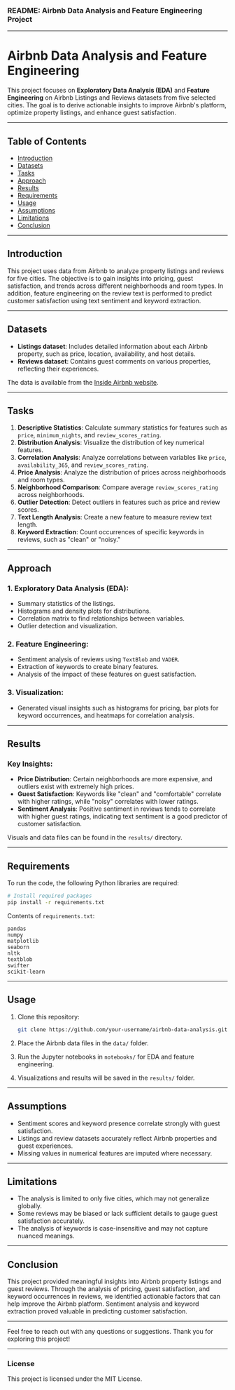 ### README: Airbnb Data Analysis and Feature Engineering Project

---

# Airbnb Data Analysis and Feature Engineering

This project focuses on **Exploratory Data Analysis (EDA)** and **Feature Engineering** on Airbnb Listings and Reviews datasets from five selected cities. The goal is to derive actionable insights to improve Airbnb's platform, optimize property listings, and enhance guest satisfaction.

---

## Table of Contents

- [Introduction](#introduction)
- [Datasets](#datasets)
- [Tasks](#tasks)
- [Approach](#approach)
- [Results](#results)
- [Requirements](#requirements)
- [Usage](#usage)
- [Assumptions](#assumptions)
- [Limitations](#limitations)
- [Conclusion](#conclusion)

---

## Introduction

This project uses data from Airbnb to analyze property listings and reviews for five cities. The objective is to gain insights into pricing, guest satisfaction, and trends across different neighborhoods and room types. In addition, feature engineering on the review text is performed to predict customer satisfaction using text sentiment and keyword extraction.

---

## Datasets

- **Listings dataset**: Includes detailed information about each Airbnb property, such as price, location, availability, and host details.
- **Reviews dataset**: Contains guest comments on various properties, reflecting their experiences.

The data is available from the [Inside Airbnb website](http://insideairbnb.com/get-the-data.html).

---

## Tasks

1. **Descriptive Statistics**: Calculate summary statistics for features such as `price`, `minimum_nights`, and `review_scores_rating`.
2. **Distribution Analysis**: Visualize the distribution of key numerical features.
3. **Correlation Analysis**: Analyze correlations between variables like `price`, `availability_365`, and `review_scores_rating`.
4. **Price Analysis**: Analyze the distribution of prices across neighborhoods and room types.
5. **Neighborhood Comparison**: Compare average `review_scores_rating` across neighborhoods.
6. **Outlier Detection**: Detect outliers in features such as price and review scores.
7. **Text Length Analysis**: Create a new feature to measure review text length.
8. **Keyword Extraction**: Count occurrences of specific keywords in reviews, such as "clean" or "noisy."

---

## Approach

### 1. **Exploratory Data Analysis (EDA)**:
   - Summary statistics of the listings.
   - Histograms and density plots for distributions.
   - Correlation matrix to find relationships between variables.
   - Outlier detection and visualization.

### 2. **Feature Engineering**:
   - Sentiment analysis of reviews using `TextBlob` and `VADER`.
   - Extraction of keywords to create binary features.
   - Analysis of the impact of these features on guest satisfaction.

### 3. **Visualization**:
   - Generated visual insights such as histograms for pricing, bar plots for keyword occurrences, and heatmaps for correlation analysis.

---

## Results

### Key Insights:

- **Price Distribution**: Certain neighborhoods are more expensive, and outliers exist with extremely high prices.
- **Guest Satisfaction**: Keywords like "clean" and "comfortable" correlate with higher ratings, while "noisy" correlates with lower ratings.
- **Sentiment Analysis**: Positive sentiment in reviews tends to correlate with higher guest ratings, indicating text sentiment is a good predictor of customer satisfaction.
  
Visuals and data files can be found in the `results/` directory.

---

## Requirements

To run the code, the following Python libraries are required:

```bash
# Install required packages
pip install -r requirements.txt
```

Contents of `requirements.txt`:

```
pandas
numpy
matplotlib
seaborn
nltk
textblob
swifter
scikit-learn
```

---

## Usage

1. Clone this repository:
   ```bash
   git clone https://github.com/your-username/airbnb-data-analysis.git
   ```

2. Place the Airbnb data files in the `data/` folder.

3. Run the Jupyter notebooks in `notebooks/` for EDA and feature engineering.

4. Visualizations and results will be saved in the `results/` folder.

---

## Assumptions

- Sentiment scores and keyword presence correlate strongly with guest satisfaction.
- Listings and review datasets accurately reflect Airbnb properties and guest experiences.
- Missing values in numerical features are imputed where necessary.

---

## Limitations

- The analysis is limited to only five cities, which may not generalize globally.
- Some reviews may be biased or lack sufficient details to gauge guest satisfaction accurately.
- The analysis of keywords is case-insensitive and may not capture nuanced meanings.

---

## Conclusion

This project provided meaningful insights into Airbnb property listings and guest reviews. Through the analysis of pricing, guest satisfaction, and keyword occurrences in reviews, we identified actionable factors that can help improve the Airbnb platform. Sentiment analysis and keyword extraction proved valuable in predicting customer satisfaction.

---

Feel free to reach out with any questions or suggestions. Thank you for exploring this project!

--- 

### License

This project is licensed under the MIT License.
